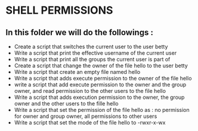 # SHELL PERMISSIONS

## In this folder we will do the followings :

- Create a script that switches the current user to the user betty
- Write a script that print the effective username of the current user
- Write a script that print all the groups the current user is part of
- Create a script that change the owner of the file hello to the user betty
- Write a script that create an empty file named hello
- Write a script that adds execute permission to the owner of the file hello
- write a script that add execute permission to the owner and the group owner, and read permission to the other users to the file hello
- Write a script that adds execution permission to the owner, the group owner and the other users to the fille hello
- Write a script that set the permission of the file hello as : no permission for owner and group owner, all permissions to other users
- Write a script that set the mode of the file hello to -rwxr-x-wx
